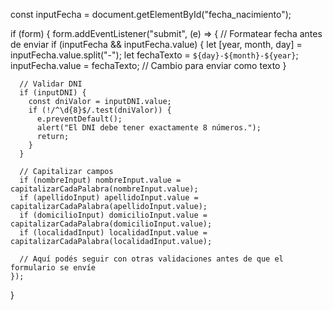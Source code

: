  const inputFecha = document.getElementById("fecha_nacimiento");

 if (form) {
    form.addEventListener("submit", (e) => {
      // Formatear fecha antes de enviar
      if (inputFecha && inputFecha.value) {
        let [year, month, day] = inputFecha.value.split("-");
        let fechaTexto = `${day}-${month}-${year}`;
        inputFecha.value = fechaTexto;  // Cambio para enviar como texto
      }

      // Validar DNI
      if (inputDNI) {
        const dniValor = inputDNI.value;
        if (!/^\d{8}$/.test(dniValor)) {
          e.preventDefault();
          alert("El DNI debe tener exactamente 8 números.");
          return;
        }
      }

      // Capitalizar campos
      if (nombreInput) nombreInput.value = capitalizarCadaPalabra(nombreInput.value);
      if (apellidoInput) apellidoInput.value = capitalizarCadaPalabra(apellidoInput.value);
      if (domicilioInput) domicilioInput.value = capitalizarCadaPalabra(domicilioInput.value);
      if (localidadInput) localidadInput.value = capitalizarCadaPalabra(localidadInput.value);

      // Aquí podés seguir con otras validaciones antes de que el formulario se envíe
    });
  }